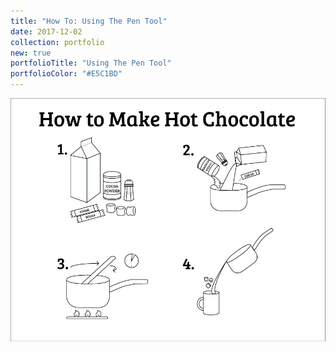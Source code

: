 ```yaml
---
title: "How To: Using The Pen Tool"
date: 2017-12-02
collection: portfolio
new: true
portfolioTitle: "Using The Pen Tool"
portfolioColor: "#E5C1BD"
---
```


[![How To Make Hot Chocolate](/images/portfolio/4-InstructionalGraphic.png)](/images/portfolio/4-InstructionalGraphic.png "How To Make Hot Chocolate")